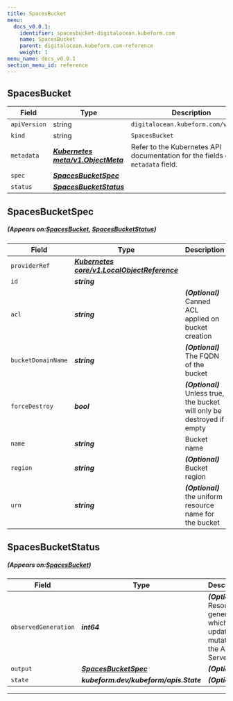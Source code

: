 ```yaml
---
title: SpacesBucket
menu:
  docs_v0.0.1:
    identifier: spacesbucket-digitalocean.kubeform.com
    name: SpacesBucket
    parent: digitalocean.kubeform.com-reference
    weight: 1
menu_name: docs_v0.0.1
section_menu_id: reference
---
```


## SpacesBucket
| Field | Type | Description |
| ------ | ----- | ----------- |
| `apiVersion` | string | `digitalocean.kubeform.com/v1alpha1` |
|    `kind` | string | `SpacesBucket` |
| `metadata` | ***[Kubernetes meta/v1.ObjectMeta](https://kubernetes.io/docs/reference/generated/kubernetes-api/v1.13/#objectmeta-v1-meta)***|Refer to the Kubernetes API documentation for the fields of the `metadata` field.|
| `spec` | ***[SpacesBucketSpec](#SpacesBucketSpec)***||
| `status` | ***[SpacesBucketStatus](#SpacesBucketStatus)***||
## SpacesBucketSpec
##### (Appears on:[SpacesBucket](#SpacesBucket), [SpacesBucketStatus](#SpacesBucketStatus))
| Field | Type | Description |
| ------ | ----- | ----------- |
| `providerRef` | ***[Kubernetes core/v1.LocalObjectReference](https://kubernetes.io/docs/reference/generated/kubernetes-api/v1.13/#localobjectreference-v1-core)***||
| `id` | ***string***||
| `acl` | ***string***| ***(Optional)*** Canned ACL applied on bucket creation|
| `bucketDomainName` | ***string***| ***(Optional)*** The FQDN of the bucket|
| `forceDestroy` | ***bool***| ***(Optional)*** Unless true, the bucket will only be destroyed if empty|
| `name` | ***string***|Bucket name|
| `region` | ***string***| ***(Optional)*** Bucket region|
| `urn` | ***string***| ***(Optional)*** the uniform resource name for the bucket|
## SpacesBucketStatus
##### (Appears on:[SpacesBucket](#SpacesBucket))
| Field | Type | Description |
| ------ | ----- | ----------- |
| `observedGeneration` | ***int64***| ***(Optional)*** Resource generation, which is updated on mutation by the API Server.|
| `output` | ***[SpacesBucketSpec](#SpacesBucketSpec)***| ***(Optional)*** |
| `state` | ***kubeform.dev/kubeform/apis.State***| ***(Optional)*** |
---
